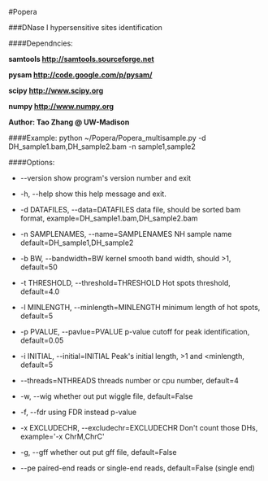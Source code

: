 #Popera

###DNase I hypersensitive sites identification

####Dependncies:

**samtools http://samtools.sourceforge.net**

**pysam http://code.google.com/p/pysam/**

**scipy http://www.scipy.org**

**numpy http://www.numpy.org**

**Author: Tao Zhang @ UW-Madison**

####Example: python ~/Popera/Popera_multisample.py -d DH_sample1.bam,DH_sample2.bam -n sample1,sample2

####Options:

*  --version             show program's version number and exit

*  -h, --help            show this help message and exit.

*  -d DATAFILES, --data=DATAFILES  data file, should be sorted bam format,
                        example=DH_sample1.bam,DH_sample2.bam
                        
*  -n SAMPLENAMES, --name=SAMPLENAMES
                        NH sample name default=DH_sample1,DH_sample2
                        
* -b BW, --bandwidth=BW
                        kernel smooth band width, should >1, default=50                        
* -t THRESHOLD, --threshold=THRESHOLD
                        Hot spots threshold, default=4.0
                        
* -l MINLENGTH, --minlength=MINLENGTH
                        minimum length of hot spots, default=5
                        
* -p PVALUE, --pavlue=PVALUE
                        p-value cutoff for peak identification, default=0.05
                        
* -i INITIAL, --initial=INITIAL
                        Peak's initial length, >1 and <minlength, default=5
                        
* --threads=NTHREADS    threads number or cpu number, default=4
  
* -w, --wig             whether out put wiggle file, default=False
  
* -f, --fdr             using FDR instead p-value
  
* -x EXCLUDECHR, --excludechr=EXCLUDECHR
                        Don't count those DHs, example='-x ChrM,ChrC'
                        
* -g, --gff             whether out put gff file, default=False
  
* --pe                  paired-end reads or single-end reads, default=False
                        (single end)
